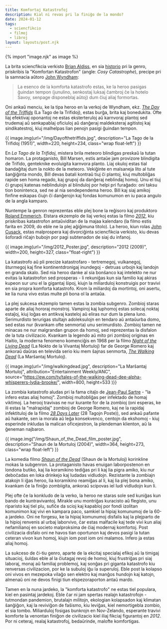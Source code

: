 ```yaml
---
title: Komfortaj Katastrofoj
description: Kial ni revas pri la finiĝo de la mondo?
date: 2024-01-12
tags:
  - sciencfikcio
  - filmoj
  - libroj
layout: layouts/post.njk
---
```

{% import "image.njk" as image %}

La brita sciencfikcia verkisto [Brian Aldiss](https://eo.wikipedia.org/wiki/Brian_W._Aldiss), en sia [historio](https://archive.org/details/billionyearspree0000aldi) pri la genro, priskribis la "Komfortan Katastrofon" (angle: _Cosy Catastrophe_), precipe pri la samnacia aŭtoro [John Wyndham](https://en.wikipedia.org/wiki/John_Wyndham):

> La esenco de la komforta katastrofo estas, ke la heroo pasigas ĝuindan tempon (junulino, senkostaj luksaj ĉambroj ĉe la hotelo Savoy, senpage disponeblaj aŭtoj) dum ĉiuj aliaj formortas.

Oni ankaŭ menciu, ke la tipa heroo en la verkoj de Wyndham, ekz. _[The Day of the Triffids](https://en.wikipedia.org/wiki/The_Day_of_the_Triffids)_ (La Tago de la Trifidoj), estas burĝa, brita kaj bonedukita. Ofte liaj efektivaj oponantoj ne estas eksterteruloj aŭ karnvoraj plantoj sed trudemaj aŭ senkapablaj oficiuloj aŭ danĝeraj maldeksteraj agitistoj kaj sindikatestroj, kiuj malhelpas lian penojn pasigi ĝuindan tempon.

  {{ image.img(url="/img/Dayofthetriffids.jpg", description="La Tago de la Trifidoj (1951)", width=220, height=234, class="wrap float-left") }}

En _La Tago de la Trifidoj_, mistera brila meteoro blindigas preskaŭ la tutan homaron. La protaganisto, Bill Marsen, estis antaŭe jam provizore blindigita de Trifido, genteknike evoluigita karnvora planto. Liaj okuloj estas tial bandaĝitaj dum la nokto de la meteoro. Vekiĝinte en malsaneja lito al tute ŝanĝiĝinta mondo, Bill devas batali kontraŭ tiuj ĉi plantoj, kiuj multobliĝas rapide sen homa regado, kaj grupoj da danĝeraj neblindaj homoj. Unu el tiuj ĉi grupoj katenas neblindulojn al blinduloj por helpi pri furaĝado: oni taksu tion bonintenca, sed ne al nia sendependema heroo. Bill kaj siaj amikoj finfine eskapas ĉiujn ĉi danĝerojn kaj fondas komunumon en iu paca angulo de la angla kamparo.

Nuntempe la genron reprezentas eble plej bone la reĝisoro kaj produktoro [Roland Emmerich](https://eo.wikipedia.org/wiki/Roland_Emmerich). Elstara ekzemplo de liaj verkoj estas la filmo _[2012](https://en.wikipedia.org/wiki/2012(film))_, kiu priskribas katastrofon antaŭviditan de la majaa kalendaro (la filmo estis farita en 2009, do eble ne la plej aĝiĝimuna titolo). La heroo, kiun rolas [John Cusack](https://eo.wikipedia.org/wiki/John_Cusack), estas malprospera kaj divorciĝinta sciencfikcia verkisto, kiu devas ŝoforadi riĉajn bubojn por pagi subtenadon de siaj du infanoj.

{{ image.img(url="/img/2012_Poster.jpg", description="2012 (2009)", width=200, height=327, class="float-right") }}

La katastrofo aŭ pli precize katastrofaro - tertremegoj, vulkanegoj, ŝturmegoj kaj fine kontinentdronigaj inundegoj - detruas urbojn kaj landojn en granda skalo. Sed nia heroo danke al sia bonŝanco kaj intelekto ne nur evitas la katastrofon sed prosperas - li rekuniĝas kun sia familio kaj akiras kupeon sur unu el la gigantaj ŝipoj, kiujn la miliarduloj konstruigis por travivi en sia propra komforta katastrofo. Krom la miliardoj da mortintoj, oni asertu, ke lia nuna vivo estas multe pli bona ol la antaŭa.


La plej sukcesa ekzemplo tamen estas la zombia subgenro. Zombioj staras aparte de aliaj hororaj monstroj. Vampiroj kaj luphomoj estas solecaj noktaj estaĵoj, kiuj loĝas en antikvaj kasteloj aŭ eliras nur dum la plena luno. Serimurdisto terurigas stultajn adoleksulojn en tendaro aŭ antaŭurba domo, sed estas nur (kvankam ofte senmorta) unu serimurdisto. Zombioj tamen ne minacas ne nur malgrandan grupon da homoj, sed reprezentas la disfalon de la tuta civilizacio. Kvankam la legendo aŭ mito pri zombioj originas en Haitio, la moderna fenomeno komenciĝis en 1968 per la filmo _[Night of the Living Dead](https://en.wikipedia.org/wiki/Night_of_the_Living_Dead)_ (La Nokto de la Vivantaj Mortuloj) far de George Romero kaj ankoraŭ daŭras en televida serio kiu mem ŝajnas senmorta, _[The Walking Dead](https://en.wikipedia.org/wiki/The_Walking_Dead_(TV_series))_ (La Marŝantaj Mortuloj).

{{ image.img(url="/img/walkingdead.jpg", description="La Marŝantaj Mortuloj", attribution="Entertainment Weekly/ANC", source="https://ew.com/tv/tales-of-the-walking-dead-dee-alpha-whisperers-lydia-brooke/", width=800, height=533 )}}

La zombia katastrofo aludas pri la fama citaĵo de [Jean-Paul Sartre](https://eo.wikipedia.org/wiki/Jean-Paul_Sartre) - "la infero estas aliaj homoj". Zombioj multobliĝas per infektado de homaj viktimoj. La herooj travivas ne nur kurante for de la zombioj (oni esperas, ke ili estas la "malrapidaj" zombioj de George Romero, kaj ne la rapidaj infektituloj de la filmo _[28 Days Later](https://en.wikipedia.org/wiki/28_Days_Later)_ (28 Tagojn Poste)), sed ankaŭ pafante aŭ hakante, sen ia morala aŭ leĝa konsekvenco, centojn da ekshomoj - kiuj esperinde inkludas la malican oficejestron, la plendeman klienton, aŭ la ĝeneman najbaron.


{{ image.img("/img/Shaun_of_the_Dead_film_poster.jpg", description="Shaun de la Mortuloj (2004)", width=364, height=273, class="wrap float-left") }}

La komedia filmo _[Shaun of the Dead](https://en.wikipedia.org/wiki/Shaun_of_the_Dead)_ (Shaun de la Mortuloj) korinkline mokas la subgenron. La protaganisto havas enuigan laborpostenon en londona butiko, kaj lia koramikino tediĝas pri li kaj lia pigra amiko, kiu nur deboĉadas en loka drinkejo kaj ludadas vidludojn. Rezistante la zombiajn atakojn li iĝas heroo, lia koramikino reamiĝas al li, kaj lia plej bona amiko, kvankam ĉe la finiĝo zombiigita, ankoraŭ scipovas iel ludi vidludojn kun li.

Plej ofte ĉe la konkludo de la verko, la heroo ne staras sole sed kuniĝas kun bando de kuntravivantoj. Mirakle unu montriĝas kuracisto aŭ flegisto, unu riparisto kaj tiel plu, sufiĉe da scioj kaj kapabloj por fondi izolitan komunimon kaj vivi en kampara paco, samkiel la hipiaj komunumoj de la 60-a jardeko. Oni ne forgesu, ke la hipiaj komunumoj disfalis kaj la plejparto de la hipioj renvenis al urbaj laborvivo, ĉar estas malfacile kaj tede vivi kun aliaj nefamilianoj en societo malproksima de ĉiaj modernaj komfortoj. Post civilizacia disfalo oni ne havos tian oportunon kaj devos pasigi la tutan ceteran vivon kun homoj, kiujn iom post iom oni malamos. Infero ja estas aliaj homoj.

La sukceso de ĉi-tiu genro, aparte de la ekcitaj specialaj efikoj aŭ la timigaj situacioj, ŝuldas eble al la ĉiutagaj revoj de homoj, kiuj frustriĝas pri siaj laboraj, monaj aŭ familiaj problemoj, kaj sonĝas pri giganta katastrofo kiu renversas civilizacion, por ke la subuloj iĝu la superuloj. Eble post la kolapso oni vivos en mezepoka vilaĝo sen elektro kaj manĝos hundojn kaj katojn, almenaŭ oni ne devos finigi tiun elspezoraporton antaŭ mardo.

Tamen en la nuna jardeko, la "komforta katastrofo" ne estas tiel populara, kiel en pasintaj jardekoj. Eble ĉar ni jam spertas realajn katastrofojn - tutmondan pandemion, brutalajn militojn, ekologian kolapsadon kaj klimatan ŝanĝiĝon, kaj la reviviĝon de faŝismo, kiu leviĝas, kiel nemortigebla zombio, el sia tombo. Miliarduloj fosigas bunkrojn en Nov-Zelando, esperante travivi komforte la venontan finiĝon de civilizacio kiel iliaj fikciaj figurantoj en _2012_. Por ni ceteraj, realaj katastrofoj, bedaŭrinde, malofte komfortigas.
